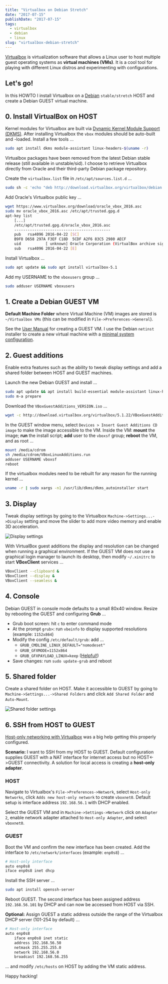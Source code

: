 ```yaml
---
title: "Virtualbox on Debian Stretch"
date: "2017-07-15"
publishDate: "2017-07-15"
tags:
  - virtualbox
  - debian
  - linux
slug: "virtualbox-debian-stretch"
---
```


[Virtualbox](https://www.virtualbox.org/) is virtualization software that allows a Linux user to host multiple guest operating systems as **virtual machines (VMs)**. It is a cool tool for playing with different Linux distros and experimenting with configurations.

## Let's go!

In this HOWTO I install Virtualbox on a [Debian](http://www.circuidipity.com/tags/debian/) `stable/stretch` HOST and create a Debian GUEST virtual machine.

## 0. Install VirtualBox on HOST

Kernel modules for Virtualbox are built via [Dynamic Kernel Module Support (DKMS)](http://en.wikipedia.org/wiki/Dynamic_Kernel_Module_Support). After installing Virtualbox the `vbox` modules should be auto-built and -loaded. Install a few tools ...

```bash
sudo apt install dkms module-assistant linux-headers-$(uname -r)
```

Virtualbox packages have been removed from the latest Debian stable release (still available in unstable/sid). I choose to retrieve Virtualbox directly from Oracle and their third-party Debian package repository.

Create the `virtualbox.list` file in `/etc/apt/sources.list.d` ...

```bash
sudo sh -c 'echo "deb http://download.virtualbox.org/virtualbox/debian stretch contrib" > /etc/apt/sources.list.d/virtualbox.list'
```

Add Oracle's Virtualbox public key ...

```bash
wget https://www.virtualbox.org/download/oracle_vbox_2016.asc
sudo mv oracle_vbox_2016.asc /etc/apt/trusted.gpg.d
apt-key list
    [...]
    /etc/apt/trusted.gpg.d/oracle_vbox_2016.asc
    -------------------------------------------
    pub   rsa4096 2016-04-22 [SC]
    B9F8 D658 297A F3EF C18D  5CDF A2F6 83C5 2980 AECF
    uid           [ unknown] Oracle Corporation (VirtualBox archive signing key) <info@virtualbox.org>
    sub   rsa4096 2016-04-22 [E]
```

Install Virtualbox ...

```bash
sudo apt update && sudo apt install virtualbox-5.1
```

Add my USERNAME to the `vboxusers` group ...

```bash
sudo adduser USERNAME vboxusers
```

## 1. Create a Debian GUEST VM

**Default Machine Folder** where Virtual Machine (VM) images are stored is `~/Virtualbox VMs` (this can be modified in `File->Preferences->General`).

See the [User Manual](http://www.virtualbox.org/manual/UserManual.html) for creating a GUEST VM. I use the Debian `netinst` installer to create a new virtual machine with a [minimal system configuration](http://www.circuidipity.com/minimal-debian).

## 2. Guest additions

Enable extra features such as the ability to tweak display settings and add a shared folder between HOST and GUEST machines.

Launch the new Debian GUEST and install ...

```bash
sudo apt update && apt install build-essential module-assistant linux-headers-$(uname -r) dkms
sudo m-a prepare
```

Download the `VBoxGuestAdditions_VERSION.iso` ...   

```bash
wget -c http://download.virtualbox.org/virtualbox/5.1.22/VBoxGuestAdditions_5.1.22.iso
```

In the GUEST window menu, select `Devices > Insert Guest Additions CD image` to make the image accessible to the VM. Inside the VM: **mount** the image; **run** the install script; **add** user to the `vboxsf` group; **reboot** the VM, and as root ...

```bash
mount /media/cdrom
sh /media/cdrom/VBoxLinuxAdditions.run
adduser USERNAME vboxsf
reboot
```

If the virtualbox modules need to be rebuilt for any reason for the running kernel ...

```bash
uname -r | sudo xargs -n1 /usr/lib/dkms/dkms_autoinstaller start
```

## 3. Display

Tweak display settings by going to the Virtualbox `Machine->Settings...->Display` setting and move the slider to add more video memory and enable 3D acceleration.

![Display settings](/img/20121207-display.png)

With VirtualBox guest additions the display and resolution can be changed when running a graphical environment. If the GUEST VM does not use a graphical login manager to launch its desktop, then modify `~/.xinitrc` to start **VBoxClient** services ...

```bash
VBoxClient --clipboard &
VBoxClient --display &
VBoxClient --seamless &
```

## 4. Console

Debian GUEST in console mode defaults to a small 80x40 window. Resize by rebooting the GUEST and configuring **Grub** ...

* Grub boot screen: hit `c` to enter command mode
* At the prompt `grub>`: run `vbeinfo` to display supported resolutions (example: `1152x864`)
* Modify the config `/etc/default/grub`: add ...
    * `GRUB_CMDLINE_LINUX_DEFAULT="nomodeset"`
    * `GRUB_GFXMODE=1152x864`
    * `GRUB_GFXPAYLOAD_LINUX=keep` ([Helpful!](https://askubuntu.com/a/887785))
* Save changes: run `sudo update-grub` and reboot

## 5. Shared folder

Create a shared folder on HOST. Make it accessible to GUEST by going to `Machine->Settings...->Shared Folders` and click `Add Shared Folder` and `Auto-Mount`.

![Shared folder settings](/img/20121207-shared-folders.png)

## 6. SSH from HOST to GUEST

[Host-only networking with Virtualbox](http://christophermaier.name/blog/2010/09/01/host-only-networking-with-virtualbox) was a big help getting this properly configured.
                                                                                     
**Scenario:** I want to SSH from my HOST to GUEST. Default configuration supplies GUEST with a NAT interface for internet access but no HOST<->GUEST connectivity. A solution for local access is creating a **host-only adapter**.

### HOST
                                                                                     
Navigate to Virtualbox's `File->Preferences->Network`, select `Host-only Networks`, click `Adds new host-only network` to create `vboxnet0`. Default setup is interface address `192.168.56.1` with DHCP enabled.

Select the GUEST VM and in `Machine->Settings->Network` click on `Adapter 2`, enable network adapter attached to `Host-only Adapter`, and select `vboxnet0`.

### GUEST
                                                                                     
Boot the VM and confirm the new interface has been created. Add the interface to `/etc/network/interfaces` (example: `enp0s8`) ...

```bash
# Host-only interface
auto enp0s8                                                                          
iface enp0s8 inet dhcp                                                               
```

Install the SSH server ...

```bash
sudo apt install openssh-server                                                         
```

Reboot GUEST. The second interface has been assigned address `192.168.56.101` by DHCP and can now be accessed from HOST via SSH.
                                                                                     
**Optional:** Assign GUEST a static address outside the range of the Virtualbox DHCP server (101-254 by default) ...

```bash
# Host-only interface
auto enp0s8
    iface enp0s8 inet static
    address 192.168.56.50
    netmask 255.255.255.0
    network 192.168.56.0
    broadcast 192.168.56.255
```

... and modify `/etc/hosts` on HOST by adding the VM static address.

Happy hacking!
